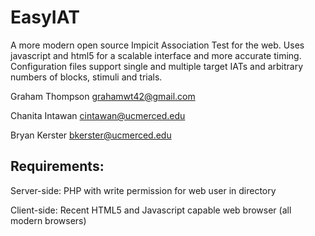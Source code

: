 EasyIAT
=======

A more modern open source Impicit Association Test for the web.  Uses javascript and html5 for a scalable interface and more accurate timing.  Configuration files support single and multiple target IATs and arbitrary numbers of blocks, stimuli and trials.

Graham Thompson grahamwt42@gmail.com

Chanita Intawan cintawan@ucmerced.edu

Bryan Kerster bkerster@ucmerced.edu

Requirements:
-------------
Server-side: PHP with write permission for web user in directory
	     
Client-side: Recent HTML5 and Javascript capable web browser (all modern browsers)
